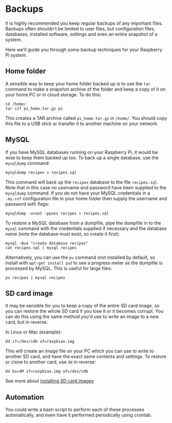 # Backups

It is highly recommended you keep regular backups of any important files. Backups often shouldn't be limited to user files, but configuration files, databases, installed software, settings and even an entire snapshot of a system.

Here we'll guide you through some backup techniques for your Raspberry Pi system.

## Home folder

A sensible way to keep your home folder backed up is to use the ```tar``` command to make a snapshot archive of the folder and keep a copy of it on your home PC or in cloud storage. To do this:

```
cd /home/
tar czf pi_home.tar.gz pi
```

This creates a TAR archive called ```pi_home.tar.gz``` in ```/home/```. You should copy this file to a USB stick or transfer it to another machine on your network.

## MySQL

If you have MySQL databases running on your Raspberry Pi, it would be wise to keep them backed up too. To back up a single database, use the ```mysqldump``` command:

```
mysqldump recipes > recipes.sql
```

This command will back up the ```recipes``` database to the file ```recipes.sql```. Note that in this case no username and password have been supplied to the ```mysqldump``` command. If you do not have your MySQL credentials in a ```.my.cnf``` configuration file in your home folder then supply the username and password with flags:

```
mysqldump -uroot -ppass recipes > recipes.sql
```

To restore a MySQL database from a dumpfile, pipe the dumpfile in to the ```mysql``` command with the credentials supplied if necessary and the database name (note the database must exist, so create it first):

```
mysql -Bse "create database recipes"
cat recipes.sql | mysql recipes
```

Alternatively, you can use the ```pv``` command (not installed by default, so install with ```apt-get install pv```) to see a progress meter as the dumpfile is processed by MySQL. This is useful for large files:

```
pv recipes | mysql recipes
```

## SD card image

It may be sensible for you to keep a copy of the entire SD card image, so you can restore the whole SD card if you lose it or it becomes corrupt. You can do this using the same method you'd use to write an image to a new card, but in reverse.

In Linux or Mac (example):

```
dd if=/dev/sdb of=raspbian.img
```

This will create an image file on your PC which you can use to write to another SD card, and have the exact same contents and settings. To restore or clone to another card, use ```dd``` in reverse:

```
dd bs=4M if=raspbian.img of=/dev/sdb
```

See more about [installing SD card images](../../installation/installing-images.md)

## Automation

You could write a bash script to perform each of these processes automatically, and even have it performed periodically using crontab.
